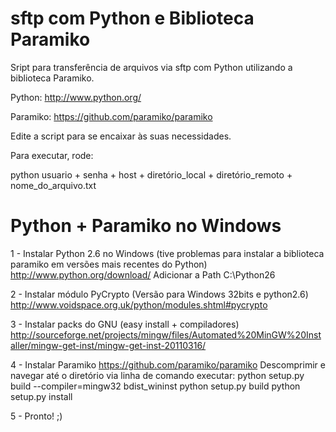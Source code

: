 sftp com Python e Biblioteca Paramiko
===========

Sript para transferência de arquivos via sftp com Python utilizando a biblioteca Paramiko.


Python: http://www.python.org/

Paramiko: https://github.com/paramiko/paramiko

Edite a script para se encaixar às suas necessidades.

Para executar, rode:

python usuario + senha + host + diretório_local + diretório_remoto + nome_do_arquivo.txt


Python + Paramiko no Windows
=========


1 - Instalar Python 2.6 no Windows (tive problemas para instalar a biblioteca paramiko em versões mais recentes do Python)
http://www.python.org/download/
Adicionar a Path C:\Python26
  
2 - Instalar módulo PyCrypto (Versão para Windows 32bits e python2.6)
http://www.voidspace.org.uk/python/modules.shtml#pycrypto
  
3 - Instalar packs do GNU (easy install + compiladores)
http://sourceforge.net/projects/mingw/files/Automated%20MinGW%20Installer/mingw-get-inst/mingw-get-inst-20110316/
  
4 - Instalar Paramiko
https://github.com/paramiko/paramiko
Descomprimir e navegar até o diretório via linha de comando
executar:
python setup.py build --compiler=mingw32 bdist_wininst
python  setup.py build
python setup.py install

5 - Pronto! ;)
